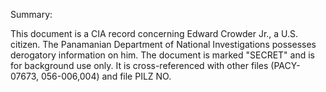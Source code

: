 Summary:

This document is a CIA record concerning Edward Crowder Jr., a U.S. citizen. The Panamanian Department of National Investigations possesses derogatory information on him. The document is marked "SECRET" and is for background use only. It is cross-referenced with other files (PACY-07673, 056-006,004) and file PILZ NO.
